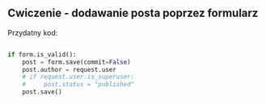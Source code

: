 
## Cwiczenie - dodawanie posta poprzez formularz

Przydatny kod:

```python

if form.is_valid():
    post = form.save(commit=False)
    post.author = request.user
    # if request.user.is_superuser:
    #     post.status = "published"
    post.save()
```
